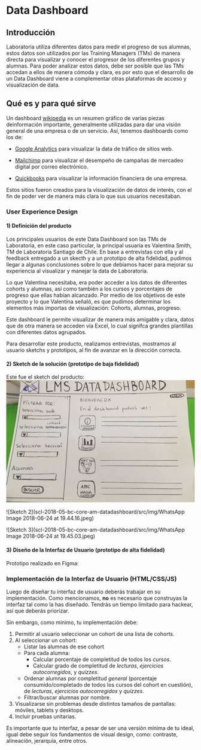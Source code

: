 # Data Dashboard

## Introducción

Laboratoria utiliza diferentes datos para medir el progreso de sus alumnas,
estos datos son utilizados por las Training Managers (TMs) de manera directa para
visualizar y conocer el progresor de los diferentes grupos y alumnas.
Para poder analizar estos datos, debe ser posible que las TMs accedan a ellos de manera
cómoda y clara, es por esto que el desarrollo de un Data Dashboard viene a complementar
otras plataformas de acceso y visualización de data.

## Qué es y para qué sirve

Un dashboard [wikipedia](https://goo.gl/P7PF4y)
es un resumen gráfico de varias piezas deinformación importante, generalmente utilizadas para dar una visión general de una empresa o de un servicio. Así, tenemos dashboards como los de:

* [Google Analytics](https://assets.econsultancy.com/images/resized/0003/3813/mobile_commerce_dashboard-blog-full.png)
  para visualizar la data de tráfico de sitios web.

* [Mailchimp](https://blog.mailchimp.com/wp-content/uploads/2016/11/Dashboard-view-3-Copy-1008x768.jpg)
  para visualizar el desempeño de campañas de mercadeo digital por correo
  electrónico.

* [Quickbooks](https://quickbooks.intuit.com/content/dam/intuit/quickbooks/branding/make-organization-easy-visual.png)
  para visualizar la información financiera de una empresa.

Estos sitios fueron creados para la visualización de datos de interés, con el fin de poder ver de manera más clara lo que sus usuarios necesitaban.

### User Experience Design

#### 1) Definición del producto

Los principales usuarios de este Data Dashboard son las TMs de Laboratoria, en este caso particular, la principal usuaria es Valentina Smith, TM de Laboratoria Santiago de Chile.
En base a entrevistas con ella y al feedback entregado a un skecth y a un prototipo de alta fidelidad, pudimos llegar a algunas conclusiones sobre lo que debíamos hacer para mejorar su experiencia al visualizar y manejar la data de Laboratoria.

Lo que Valentina necesitaba, era poder acceder a los datos de diferentes cohorts y alumnas, así como también a los cursos y porcentajes de progreso que ellas habían alcanzado.
Por medio de los objetivos de este proyecto y lo que Valentina señaló, es que pudimos determinar los elementos más importas de visualización:
Cohorts, alumnas, progreso.

Este dashboard le permite visualizar de manera más amigable y clara, datos que de otra manera se acceden vía Excel, lo cual signifca grandes plantillas con diferentes datos agrupados.

Para desarrollar este producto, realizamos entrevistas, mostramos al usuario sketchs y prototipos, al fin de avanzar en la dirección correcta.

#### 2) Sketch de la solución (prototipo de baja fidelidad)

Este fue el sketch del producto:
![Sketch 1](https://raw.githubusercontent.com/Karmacode00/scl-2018-05-bc-core-am-datadashboard/master/src/img/WhatsApp%20Image%202018-06-24%20at%2019.43.16.jpeg)

![Sketch 2](scl-2018-05-bc-core-am-datadashboard/src/img/WhatsApp Image 2018-06-24 at 19.44.16.jpeg)

![Sketch 3](scl-2018-05-bc-core-am-datadashboard/src/img/WhatsApp Image 2018-06-24 at 19.45.03.jpeg)


#### 3) Diseño de la Interfaz de Usuario (prototipo de alta fidelidad)

Prototipo realizado en Figma:


### Implementación de la Interfaz de Usuario (HTML/CSS/JS)

Luego de diseñar tu interfaz de usuario deberás trabajar en su implementación.
Como mencionamos, **no** es necesario que construyas la interfaz tal como la
has diseñado. Tendrás un tiempo limitado para hackear, así que deberás priorizar.

Sin embargo, como mínimo, tu implementación debe:

1. Permitir al usuario seleccionar un cohort de una lista de cohorts.
2. Al seleccionar un cohort:
   - Listar las alumnas de ese cohort
   - Para cada alumna:
     + Calcular porcentaje de completitud de todos los _cursos_.
     + Calcular grado de completitud de _lecturas_, _ejercicios autocorregidos_,
       y _quizzes_.
   - Ordenar alumnas por completitud _general_ (porcentaje consumido/completado
     de todos los cursos del cohort en cuestión), de _lecturas_, _ejercicios
     autocorregidos_ y _quizzes_.
   - Filtrar/buscar alumnas por nombre.
3. Visualizarse sin problemas desde distintos tamaños de pantallas: móviles,
   tablets y desktops.
4. Incluir pruebas unitarias.

Es importante que tu interfaz, a pesar de ser una versión mínima de tu ideal,
igual debe seguir los fundamentos de visual design, como: contraste,
alineación, jerarquía, entre otros.

